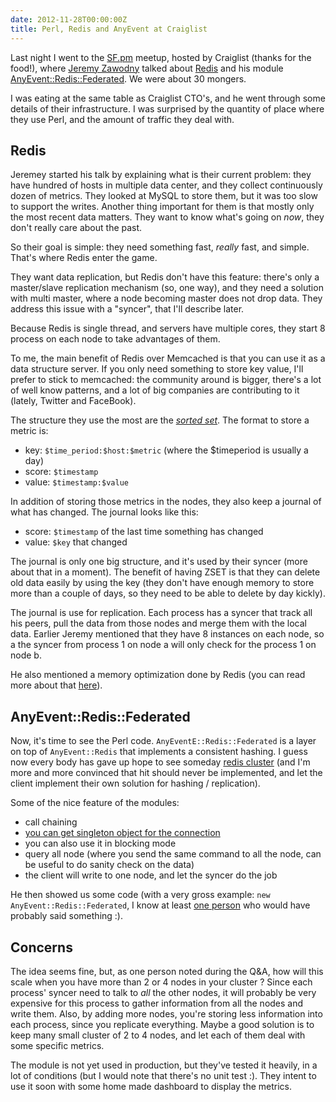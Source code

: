 ```yaml
---
date: 2012-11-28T00:00:00Z
title: Perl, Redis and AnyEvent at Craiglist
---
```


Last night I went to the
[SF.pm](http://www.meetup.com/San-Francisco-Perl-Mongers/) meetup,
hosted by Craiglist (thanks for the food!), where
[Jeremy Zawodny](https://twitter.com/jzawodn) talked about
[Redis](http://redis.io) and his module
[AnyEvent::Redis::Federated](https://metacpan.org/module/AnyEvent::Redis::Federated).
We were about 30 mongers.

I was eating at the same table as Craiglist CTO's, and he went through
some details of their infrastructure.  I was surprised by the quantity
of place where they use Perl, and the amount of traffic they deal with.

## Redis

Jeremey started his talk by explaining what is their current problem:
they have hundred of hosts in multiple data center, and they collect
continuously dozen of metrics.  They looked at MySQL to store them,
but it was too slow to support the writes.  Another thing
important for them is that mostly only the most recent data matters.  They
want to know what's going on *now*, they don't really care about the
past.

So their goal is simple: they need something fast, *really* fast, and
simple.  That's where Redis enter the game.

They want data replication, but
Redis don't have this feature: there's only a master/slave replication
mechanism (so, one way), and they need a solution with multi master,
where a node becoming master does not drop data. They address this
issue with a "syncer", that I'll describe later.

Because Redis is single thread, and servers have multiple cores, they
start 8 process on each node to take advantages of them.

To me, the main benefit of Redis over Memcached is that you can use
it as a data structure server.  If you only need something to store
key value, I'll prefer to stick to memcached: the community around is
bigger, there's a lot of well know patterns, and a lot of big
companies are contributing to it (lately, Twitter and FaceBook).

The structure they use the most are the
[*sorted set*](http://redis.io/commands#sorted_set).  The format to store a metric is:

 *  key: `$time_period:$host:$metric` (where the $timeperiod is
    usually a day)
 *  score: `$timestamp`
 *  value: `$timestamp:$value`

In addition of storing those metrics in the nodes, they also keep a
journal of what has changed.  The journal looks like this:

 *  score: `$timestamp` of the last time something has changed
 *  value: `$key` that changed
  
The journal is only one big structure, and it's used by their syncer
(more about that in a moment).  The benefit of having ZSET is that
they can delete old data easily by using the key (they don't have
enough memory to store more than a couple of days, so they need to be
able to delete by day kickly).

The journal is use for replication.  Each process has a syncer that
track all his peers, pull the data from those nodes and merge them
with the local data.  Earlier Jeremy mentioned that they have 8
instances on each node, so a the syncer from process 1 on node a will
only check for the process 1 on node b.

He also mentioned a memory optimization done by Redis (you can read
more about that [here](http://redis.io/topics/memory-optimization)).

## AnyEvent::Redis::Federated

Now, it's time to see the Perl code. `AnyEventE::Redis::Federated` is
a layer on top of `AnyEvent::Redis` that implements a consistent
hashing.  I guess now every body has gave up hope to see someday
[redis cluster](http://redis.io/topics/cluster-spec) (and I'm more and
more convinced that hit should never be implemented, and let the
client implement their own solution for hashing / replication).

Some of the nice feature of the modules:

 *  call chaining
 *  [you can get singleton object for the connection](https://metacpan.org/module/AnyEvent::Redis::Federated#SHARED-CONNECTIONS)
 *  you can also use it in blocking mode
 *  query all node (where you send the same command to all the node,
   can be useful to do sanity check on the data)
 *  the client will write to one node, and let the syncer do the job

He then showed us some code (with a very gross example: `new
AnyEvent::Redis::Federated`, I know at least
[one person](http://search.cpan.org/perldoc?indirect) who would have
probably said something :).

## Concerns

The idea seems fine, but, as one person noted during the Q&A, how will
this scale when you have more than 2 or 4 nodes in your cluster ?
Since each process' syncer need to talk to *all* the other nodes, it
will probably be very expensive for this process to gather information
from all the nodes and write them.  Also, by adding more nodes, you're
storing less information into each process, since you replicate
everything.  Maybe a good solution is to keep many small cluster of
2 to 4 nodes, and let each of them deal with some specific metrics.

The module is not yet used in production, but they've tested it
heavily, in a lot of conditions (but I would note that there's no unit
test :).  They intent to use it soon with some
home made dashboard to display the metrics.


